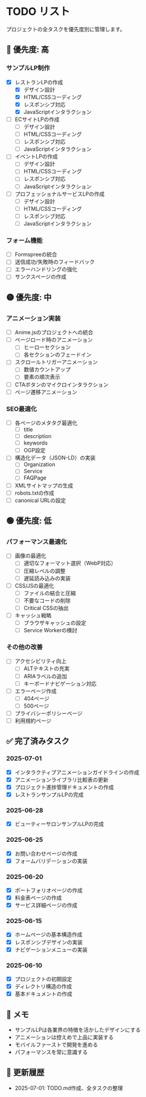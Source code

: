 # TODO リスト

プロジェクトの全タスクを優先度別に管理します。

## 🔴 優先度: 高

### サンプルLP制作
- [x] レストランLPの作成
  - [x] デザイン設計
  - [x] HTML/CSSコーディング
  - [x] レスポンシブ対応
  - [x] JavaScriptインタラクション
- [ ] ECサイトLPの作成
  - [ ] デザイン設計
  - [ ] HTML/CSSコーディング
  - [ ] レスポンシブ対応
  - [ ] JavaScriptインタラクション
- [ ] イベントLPの作成
  - [ ] デザイン設計
  - [ ] HTML/CSSコーディング
  - [ ] レスポンシブ対応
  - [ ] JavaScriptインタラクション
- [ ] プロフェッショナルサービスLPの作成
  - [ ] デザイン設計
  - [ ] HTML/CSSコーディング
  - [ ] レスポンシブ対応
  - [ ] JavaScriptインタラクション

### フォーム機能
- [ ] Formspreeの統合
- [ ] 送信成功/失敗時のフィードバック
- [ ] エラーハンドリングの強化
- [ ] サンクスページの作成

## 🟡 優先度: 中

### アニメーション実装
- [ ] Anime.jsのプロジェクトへの統合
- [ ] ページロード時のアニメーション
  - [ ] ヒーローセクション
  - [ ] 各セクションのフェードイン
- [ ] スクロールトリガーアニメーション
  - [ ] 数値カウントアップ
  - [ ] 要素の順次表示
- [ ] CTAボタンのマイクロインタラクション
- [ ] ページ遷移アニメーション

### SEO最適化
- [ ] 各ページのメタタグ最適化
  - [ ] title
  - [ ] description
  - [ ] keywords
  - [ ] OGP設定
- [ ] 構造化データ（JSON-LD）の実装
  - [ ] Organization
  - [ ] Service
  - [ ] FAQPage
- [ ] XMLサイトマップの生成
- [ ] robots.txtの作成
- [ ] canonical URLの設定

## 🟢 優先度: 低

### パフォーマンス最適化
- [ ] 画像の最適化
  - [ ] 適切なフォーマット選択（WebP対応）
  - [ ] 圧縮レベルの調整
  - [ ] 遅延読み込みの実装
- [ ] CSS/JSの最適化
  - [ ] ファイルの結合と圧縮
  - [ ] 不要なコードの削除
  - [ ] Critical CSSの抽出
- [ ] キャッシュ戦略
  - [ ] ブラウザキャッシュの設定
  - [ ] Service Workerの検討

### その他の改善
- [ ] アクセシビリティ向上
  - [ ] ALTテキストの充実
  - [ ] ARIAラベルの追加
  - [ ] キーボードナビゲーション対応
- [ ] エラーページ作成
  - [ ] 404ページ
  - [ ] 500ページ
- [ ] プライバシーポリシーページ
- [ ] 利用規約ページ

## ✅ 完了済みタスク

### 2025-07-01
- [x] インタラクティブアニメーションガイドラインの作成
- [x] アニメーションライブラリ比較表の更新
- [x] プロジェクト進捗管理ドキュメントの作成
- [x] レストランサンプルLPの完成

### 2025-06-28
- [x] ビューティーサロンサンプルLPの完成

### 2025-06-25
- [x] お問い合わせページの作成
- [x] フォームバリデーションの実装

### 2025-06-20
- [x] ポートフォリオページの作成
- [x] 料金表ページの作成
- [x] サービス詳細ページの作成

### 2025-06-15
- [x] ホームページの基本構造作成
- [x] レスポンシブデザインの実装
- [x] ナビゲーションメニューの実装

### 2025-06-10
- [x] プロジェクトの初期設定
- [x] ディレクトリ構造の作成
- [x] 基本ドキュメントの作成

## 📝 メモ

- サンプルLPは各業界の特徴を活かしたデザインにする
- アニメーションは控えめで上品に実装する
- モバイルファーストで開発を進める
- パフォーマンスを常に意識する

## 🔄 更新履歴
- 2025-07-01: TODO.md作成、全タスクの整理